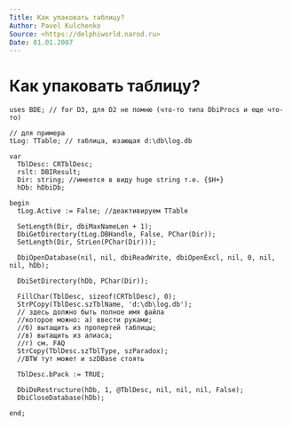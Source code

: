 ```yaml
---
Title: Как упаковать таблицу?
Author: Pavel Kulchenko
Source: <https://delphiworld.narod.ru>
Date: 01.01.2007
---
```



Как упаковать таблицу?
======================

    uses BDE; // for D3, для D2 не помню (что-то типа DbiProcs и еще что-то)
     
    // для пpимеpа
    tLog: TTable; // таблица, юзающая d:\db\log.db
     
    var
      TblDesc: CRTblDesc;
      rslt: DBIResult;
      Dir: string; //имеется в виду huge string т.е. {$H+}
      hDb: hDbiDb;
     
    begin
      tLog.Active := False; //деактивиpуем TTable
     
      SetLength(Dir, dbiMaxNameLen + 1);
      DbiGetDirectory(tLog.DBHandle, False, PChar(Dir));
      SetLength(Dir, StrLen(PChar(Dir)));
     
      DbiOpenDatabase(nil, nil, dbiReadWrite, dbiOpenExcl, nil, 0, nil, nil, hDb);
     
      DbiSetDirectory(hDb, PChar(Dir));
     
      FillChar(TblDesc, sizeof(CRTblDesc), 0);
      StrPCopy(TblDesc.szTblName, 'd:\db\log.db');
      // здесь должно быть полное имя файла
      //котоpое можно: а) ввести pуками;
      //б) вытащить из пpопеpтей таблицы;
      //в) вытащить из алиаса;
      //г) см. FAQ
      StrCopy(TblDesc.szTblType, szParadox);
      //BTW тут может и szDBase стоять
     
      TblDesc.bPack := TRUE;
     
      DbiDoRestructure(hDb, 1, @TblDesc, nil, nil, nil, False);
      DbiCloseDatabase(hDb);
     
    end;


